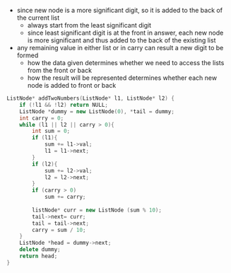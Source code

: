 - since new node is a more significant digit, so it is added to the back of the current list
    - always start from the least significant digit
    - since least significant digit is at the front in answer, each new node is more significant and thus added to the back of the existing list
- any remaining value in either list or in carry can result a new digit to be formed
    - how the data given determines whether we need to access the lists from the front or back
    - how the result will be represented determines whether each new node is added to front or back

```cpp
ListNode* addTwoNumbers(ListNode* l1, ListNode* l2) {
    if (!l1 && !l2) return NULL;
    ListNode *dummy = new ListNode(0), *tail = dummy; 
    int carry = 0;
    while (l1 || l2 || carry > 0){
        int sum = 0;
        if (l1){
            sum += l1->val;
            l1 = l1->next;
        }
        if (l2){
            sum += l2->val;
            l2 = l2->next;
        }
        if (carry > 0)
            sum += carry;
        
        listNode* curr = new ListNode (sum % 10);
        tail->next= curr;
        tail = tail->next;
        carry = sum / 10;
    }
    ListNode *head = dummy->next;
    delete dummy;
    return head;
}
```
